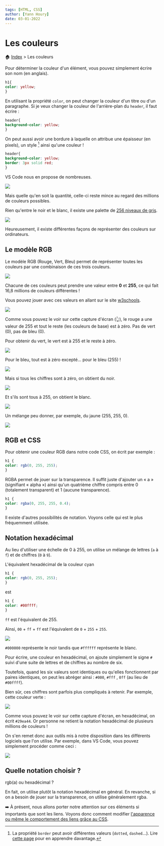 ```yaml
---
tags: [HTML, CSS]
author: [Yann Houry]
date: 03-01-2022
---
```


# Les couleurs

🏠 [Index](https://github.com/YannHY/html-css-js/blob/main/index.md) > Les couleurs

Pour déterminer la couleur d'un élément, vous pouvez simplement écrire son nom (en anglais).

```CSS
h1{
color: yellow;
}
```

En utilisant la propriété `color`, on peut changer la couleur d'un titre ou d'un paragraphe. Si je veux changer la couleur de l'arrière-plan du `header`, il faut écrire :

```CSS
header{
background-color: yellow;
}
```

On peut aussi avoir une bordure à laquelle on attribue une épaisseur (en pixels), un style [^1] ainsi qu'une couleur !

```CSS
header{
background-color: yellow;
border: 3px solid red;
}
```

VS Code nous en propose de nombreuses.

![](https://github.com/YannHY/html-css-js/blob/main/Images/couleurs.gif)

Mais quelle qu'en soit la quantité, celle-ci reste mince au regard des millions de couleurs possibles.

Rien qu'entre le noir et le blanc, il existe une palette de [256 niveaux de gris](https://www.photoshoplus.fr/nuancier-256niveauxgris/?cn-reloaded=1).

![](https://github.com/YannHY/html-css-js/blob/main/Images/gris-256.jpg)

Heureusement, il existe différentes façons de représenter des couleurs sur ordinateurs.

## Le modèle RGB
Le modèle RGB (Rouge, Vert, Bleu) permet de représenter toutes les couleurs par une combinaison de ces trois couleurs.

![](https://github.com/YannHY/html-css-js/blob/main/Images/RGB-model.jpg)

Chacune de ces couleurs peut prendre une valeur entre **0** et **255**, ce qui fait 16,8 millions de couleurs différentes !

Vous pouvez jouer avec ces valeurs en allant sur le site [w3schools](https://www.w3schools.com/colors/colors_rgb.asp).

![](https://github.com/YannHY/html-css-js/blob/main/Images/rgb-calculator.png)

Comme vous pouvez le voir sur cette capture d'écran (👆), le rouge a une valeur de 255 et tout le reste (les couleurs de base) est à zéro. Pas de vert (0), pas de bleu (0).

Pour obtenir du vert, le vert est à 255 et le reste à zéro.

![](https://github.com/YannHY/html-css-js/blob/main/Images/rgb-vert.png)

Pour le bleu, tout est à zéro excepté... pour le bleu (255) !

![](https://github.com/YannHY/html-css-js/blob/main/Images/rgb-bleu.png)

Mais si tous les chiffres sont à zéro, on obtient du noir.

![](https://github.com/YannHY/html-css-js/blob/main/Images/rgb-noir.png)

Et s'ils sont tous à 255, on obtient le blanc.

![](https://github.com/YannHY/html-css-js/blob/main/Images/rgb-blanc.png)

Un mélange peu donner, par exemple, du jaune (255, 255, 0).

![](https://github.com/YannHY/html-css-js/blob/main/Images/rgb-jaune.png)

## RGB et CSS
Pour obtenir une couleur RGB dans notre code CSS, on écrit par exemple :

```CSS
h1 {
color: rgb(0, 255, 255);
}
```

RGBA permet de jouer sur la transparence. Il suffit juste d'ajouter un « a » (signifiant « alpha ») ainsi qu'un quatrième chiffre compris entre 0 (totalement transparent) et 1 (aucune transparence).

```CSS
h1 {
color: rgba(0, 255, 255, 0.4);
}
```

Il existe d'autres possibilités de notation. Voyons celle qui est le plus fréquemment utilisée.

## Notation hexadécimal
Au lieu d'utiliser une échelle de 0 à 255, on utilise un mélange de lettres (`a` à `f`) et de chiffres (`0` à `9`).

L'équivalent hexadécimal de la couleur cyan

```CSS
h1 {
color: rgb(0, 255, 255);
}
```

est

```CSS
h1 {
color: #00ffff;
}
```

`ff`  est l'équivalent de 255.

Ainsi, `00`  + `ff`  + `ff`  est l'équivalent de `0` + `255` + `255`.

![](https://github.com/YannHY/html-css-js/blob/main/Images/cyan.png)

`#000000` représente le noir tandis que `#ffffff` représente le blanc.

Pour écrire, une couleur en hexadécimal, on ajoute simplement le signe `#` suivi d'une suite de lettres et de chiffres au nombre de six.

Toutefois, quand les six valeurs sont identiques ou qu'elles fonctionnent par paires identiques, on peut les abréger ainsi : `#000`, `#fff` , `0ff` (au lieu de `#00ffff`).

Bien sûr, ces chiffres sont parfois plus compliqués à retenir. Par exemple, cette couleur verte :

![](https://github.com/YannHY/html-css-js/blob/main/Images/couleur-verte.png)

Comme vous pouvez le voir sur cette capture d'écran, en hexadécimal, on écrit `#29ea44`. Or personne ne retient la notation hexadécimal de plusieurs millions de couleurs !

On s'en remet donc aux outils mis à notre disposition dans les différents logiciels que l'on utilise. Par exemple, dans VS Code, vous pouvez simplement procéder comme ceci :

![](https://github.com/YannHY/html-css-js/blob/main/Images/color-picker.gif)

## Quelle notation choisir ?
rgb(a) ou hexadécimal ?

En fait, on utilise plutôt la notation hexadécimal en général. En revanche, si on a besoin de jouer sur la transparence, on utilise généralement rgba.

➡️ À présent, nous allons porter notre attention sur ces éléments si importants que sont les liens. Voyons donc comment modifier [l'apparence ou même le comportement des liens grâce au CSS](https://github.com/YannHY/html-css-js/blob/main/2.%20Deuxième%20partie/2.7%20Modifier%20les%20liens.md).

[^1]: La propriété `border`  peut avoir différentes valeurs (`dotted`, `dashed`...). Lire [cette page](https://www.w3schools.com/css/css_border_shorthand.asp) pour en apprendre davantage.

